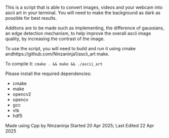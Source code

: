 This is a script that is able to convert images, videos and your webcam into ascii art in your terminal. You will need to make the background as dark as possible for best results.

Additons are to be made such as implementing, the difference of gaussians, an edge detection mechanism, to help improve the overall ascii image quality, by increasing the contrast of the image.

To use the script, you will need to build and run it using cmake andhttps://github.com/Ninzaninja1/ascii_art make.

To compile it:
```cmake . && make && ./ascii_art```

Please install the required dependencies:
- cmake
- make
- opencv2
- opencv
- gcc
- vtk
- hdf5

Made using Cpp by Ninzaninja
Started 20 Apr 2025; Last Edited 22 Apr 2025
